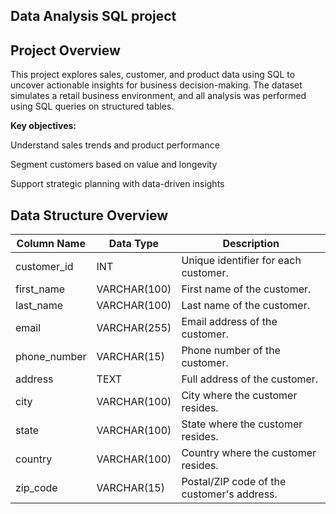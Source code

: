 ## Data Analysis SQL project

## Project Overview
This project explores sales, customer, and product data using SQL to uncover actionable insights for business decision-making. The dataset simulates a retail business environment, and all analysis was performed using SQL queries on structured tables.

**Key objectives:**

Understand sales trends and product performance

Segment customers based on value and longevity

Support strategic planning with data-driven insights

## Data Structure Overview
| Column Name    | Data Type     | Description                              |
|----------------|--------------|------------------------------------------|
| customer_id    | INT          | Unique identifier for each customer.     |
| first_name     | VARCHAR(100) | First name of the customer.              |
| last_name      | VARCHAR(100) | Last name of the customer.               |
| email          | VARCHAR(255) | Email address of the customer.           |
| phone_number   | VARCHAR(15)  | Phone number of the customer.            |
| address        | TEXT         | Full address of the customer.            |
| city           | VARCHAR(100) | City where the customer resides.         |
| state          | VARCHAR(100) | State where the customer resides.        |
| country        | VARCHAR(100) | Country where the customer resides.      |
| zip_code       | VARCHAR(15)  | Postal/ZIP code of the customer's address. |
